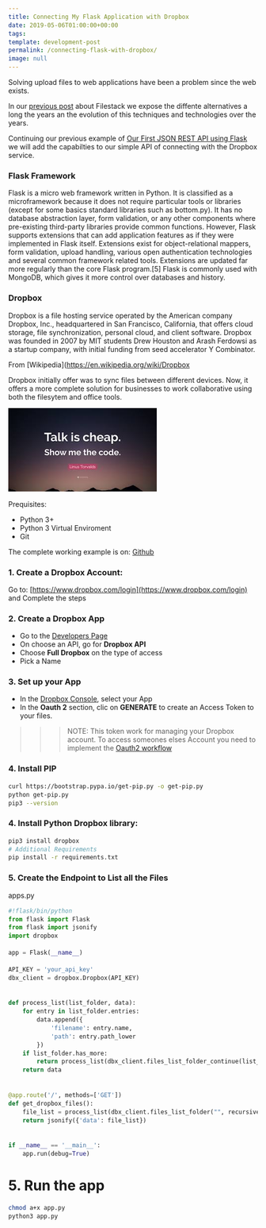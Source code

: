 ```yaml
---
title: Connecting My Flask Application with Dropbox
date: 2019-05-06T01:00:00+00:00
tags:
template: development-post
permalink: /connecting-flask-with-dropbox/
image: null
---
```


Solving upload files to web applications have been a problem since the web exists.

In our [previous post](https://cobuildlab.com/development-blog/uploading-files-with-my-react-application-using-filestack/) about Filestack we expose the diffente alternatives a long the years an the evolution of this techniques and technologies over the years.


Continuing our previous example of [Our First JSON REST API using Flask](https://cobuildlab.com/development-blog/my-first-json-rest-api-with-flask/) we will add the capabilties to our simple API of connecting with the Dropbox service.


### Flask Framework

Flask is a micro web framework written in Python. It is classified as a microframework because it does not require particular tools or libraries (except for some basics standard libraries such as bottom.py). It has no database abstraction layer, form validation, or any other components where pre-existing third-party libraries provide common functions. However, Flask supports extensions that can add application features as if they were implemented in Flask itself. Extensions exist for object-relational mappers, form validation, upload handling, various open authentication technologies and several common framework related tools. Extensions are updated far more regularly than the core Flask program.[5] Flask is commonly used with MongoDB, which gives it more control over databases and history.


### Dropbox

Dropbox is a file hosting service operated by the American company Dropbox, Inc., headquartered in San Francisco, California, that offers cloud storage, file synchronization, personal cloud, and client software. Dropbox was founded in 2007 by MIT students Drew Houston and Arash Ferdowsi as a startup company, with initial funding from seed accelerator Y Combinator.

From [Wikipedia](https://en.wikipedia.org/wiki/Dropbox

Dropbox initially offer was to sync files between different devices. Now, it offers a more complete solution for businesses to work collaborative using both the filesytem and office tools.


![Show me the code](./media/show-me-the-code.jpeg)

Prequisites:

- Python 3+
- Python 3 Virtual Enviroment
- Git


The complete working example is on: [Github](https://github.com/cobuildlab/flask-and-twilio)

### 1. Create a Dropbox Account:

Go to: [https://www.dropbox.com/login](https://www.dropbox.com/login) and Complete the steps


### 2. Create a Dropbox App

- Go to the [Developers Page](https://www.dropbox.com/developers/apps/create)
- On choose an API, go for **Dropbox API**
- Choose **Full Dropbox** on the type of access
- Pick a Name

### 3. Set up your App

- In the [Dropbox Console](https://www.dropbox.com/developers/apps?_tk=pilot_lp&_ad=topbar4&_camp=myapps), select your App
- In the **Oauth 2** section, clic on **GENERATE** to create an Access Token to your files.

>>> NOTE: This token work for managing your Dropbox account. To access someones elses Account you need to implement the [Oauth2 workflow](https://www.dropbox.com/developers/reference/getting-started?_tk=guides_lp&_ad=guides2&_camp=get_started)

### 4. Install PIP

```bash
curl https://bootstrap.pypa.io/get-pip.py -o get-pip.py
python get-pip.py
pip3 --version
```

### 4. Install Python Dropbox library:

```bash
pip3 install dropbox
# Additional Requirements
pip install -r requirements.txt
```

### 5. Create the Endpoint to List all the Files

apps.py

```python
#!flask/bin/python
from flask import Flask
from flask import jsonify
import dropbox

app = Flask(__name__)

API_KEY = 'your_api_key'
dbx_client = dropbox.Dropbox(API_KEY)


def process_list(list_folder, data):
    for entry in list_folder.entries:
        data.append({
            'filename': entry.name,
            'path': entry.path_lower
        })
    if list_folder.has_more:
        return process_list(dbx_client.files_list_folder_continue(list_folder.cursor), data)
    return data


@app.route('/', methods=['GET'])
def get_dropbox_files():
    file_list = process_list(dbx_client.files_list_folder("", recursive=True), [])
    return jsonify({'data': file_list})


if __name__ == '__main__':
    app.run(debug=True)
```

# 5. Run the app

```sh
chmod a+x app.py
python3 app.py
```
